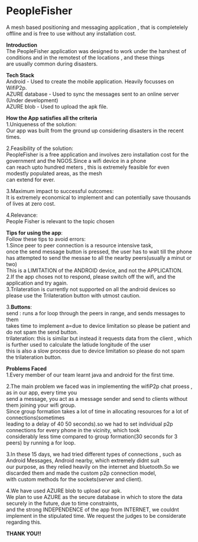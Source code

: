 # PeopleFisher
A mesh based positioning and messaging application , that is completelely offline and is free to use without any installation cost.

**Introduction**<br/>
The PeopleFisher application was designed to work under the harshest of conditions and in the remotest of the locations , and these things<br/>
are usually common during disasters.<br/>

**Tech Stack**<br/>
Android - Used to create the mobile application. Heavily focusses on WifiP2p.<br/>
AZURE database - Used to sync the messages sent to an online server (Under development)<br/>
AZURE blob - Used to upload the apk file.<br/>


**How the App satisfies all the criteria**<br/>
1.Uniqueness of the solution:<br/>
Our app was built from the ground up considering disasters in the recent times.
<br/>

2.Feasibility of the solution:<br/>
PeopleFisher is a free application and involves zero installation cost for the government and the NGOS.Since a wifi device in a phone <br/>
can reach upto hundred meters , this is extremely feasible for even modestly populated areas, as the mesh <br/>
can extend for ever.<br/>

3.Maximum impact to successful outcomes:<br/>
It is extremely economical to implement and can potentially save thousands of lives at zero cost.<br/>

4.Relevance:<br/>
People Fisher is relevant to the topic chosen<br/>

**Tips for using the app**:<br/>
Follow these tips to avoid errors:<br/>
1.Since peer to peer connection is a resource intensive task,
<br/>once the send message button is pressed, the user has to wait till the phone has attempted to send the messae to all the nearby peers(usually a minut or two)
<br/>This is a LIMITATION of the ANDROID device, and not the APPLICATION.
<br/>
2.If the app choses not to respond, please switch off the wifi, and the application and try again.
<br/>
3.Trilateration is currently not supported on all the android devices so please use the Trilateration button with utmost caution.
 <br/>


3.**Buttons**:
<br/>
send : runs a for loop through the peers in range,  and sends messages to them<br/> 
takes time to implement a=due to device limitation so please be patient and do not spam the send button.<br/>
trilateration: this is similar but instead it requests data from the client , which is further used to calculate the latiude longitude of
the user<br/>
this is also a slow process due to device limitation so please do not spam the trilateration button.<br/>

**Problems Faced**<br/>
1.Every member of our team learnt java and android for the first time.<br/>

2.The main problem we faced was in implementing the wifiP2p chat proess , as in our app, every time you<br/>
send a message, you act as a message sender and send to clients without them joining your wifi group.<br/>
Since group formation takes a lot of time in allocating resources for a lot of connections(sometimes <br/>
leading to a delay of 40 50 seconds).so we had to set individual p2p connections for every phone in the vicinity, which took 
<br/> considerably less time compared to group formation(30 seconds for 3 peers) by running a for loop.<br/>

3.In these 15 days, we had tried different types of connections , such as Android Messages, Android nearby, which extremely didnt suit <br/>
our purpose, as they relied heavily on the internet and bluetooth.So we discarded them and made the custom p2p connection model, 
<br/> with custom methods for the sockets(server and client).

4.We have used AZURE blob to upload our apk.
<br/>
We plan to use AZURE as the secure database in which to store the data securely in the future, due to time constraints,<br/>
and the strong INDEPENDENCE of the app from INTERNET, we couldnt implement in the stipulated time. We request the judges to be considerate regarding this.<br/>



**THANK YOU!!**
